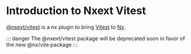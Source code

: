 # Introduction to Nxext Vitest

[@nxext/vitest](https://github.com/nxext/nx-extensions/tree/main/packages/vitest) is a nx plugin to bring [Vitest](https://vitest.dev) to [Nx](https://nx.dev/).

::: danger
The @nxext/vitest package will be deprecated soon in favor of the new @nx/vite package
:::
